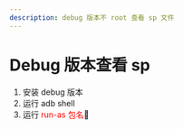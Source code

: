 ```yaml
---
description: debug 版本不 root 查看 sp 文件
---
```


# Debug 版本查看 sp

1. 安装 debug 版本
2. 运行 adb shell
3. 运行 <font color=red>run-as 包名</font>

